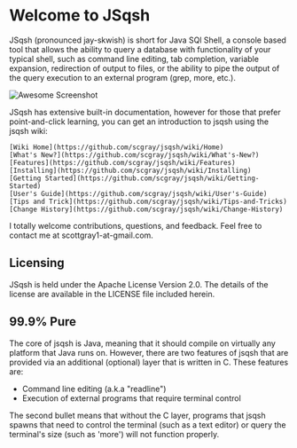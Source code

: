 # Welcome to JSqsh

JSqsh (pronounced jay-skwish) is short for Java SQl Shell, a console
based tool that allows the ability to query a database with functionality
of your typical shell, such as command line editing, tab completion, variable 
expansion, redirection of output to files, or the ability to pipe the output 
of the query execution to an external program (grep, more, etc.). 

![Awesome Screenshot](https://cloud.githubusercontent.com/assets/1461324/4958665/1ba4fc86-66b1-11e4-95b5-9a53cd7f47c8.jpg)

JSqsh has extensive built-in documentation, however for those that prefer
point-and-click learning, you can get an introduction to jsqsh using
the jsqsh wiki:

    [Wiki Home](https://github.com/scgray/jsqsh/wiki/Home)
    [What's New?](https://github.com/scgray/jsqsh/wiki/What's-New?)
    [Features](https://github.com/scgray/jsqsh/wiki/Features)
    [Installing](https://github.com/scgray/jsqsh/wiki/Installing)
    [Getting Started](https://github.com/scgray/jsqsh/wiki/Getting-Started)
    [User's Guide](https://github.com/scgray/jsqsh/wiki/User's-Guide)
    [Tips and Trick](https://github.com/scgray/jsqsh/wiki/Tips-and-Tricks)
    [Change History](https://github.com/scgray/jsqsh/wiki/Change-History)

I totally welcome contributions, questions, and feedback. Feel free to
contact me at scottgray1-at-gmail.com.

## Licensing

JSqsh is held under the Apache License Version 2.0. The details
of the license are available in the LICENSE file included herein.

## 99.9% Pure

The core of jsqsh is Java, meaning that it should compile on virtually
any platform that Java runs on.  However, there are two features of jsqsh
that are provided via an additional (optional) layer that is written in C.
These features are:

  - Command line editing (a.k.a "readline")
  - Execution of external programs that require terminal control

The second bullet means that without the C layer, programs that jsqsh spawns
that need to control the terminal (such as a text editor) or query the 
terminal's size (such as 'more') will not function properly.
